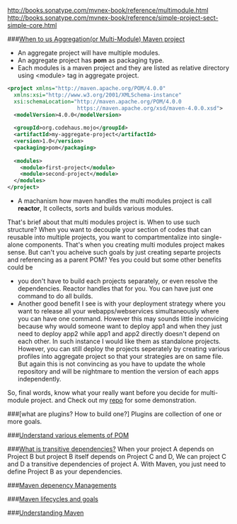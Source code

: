 http://books.sonatype.com/mvnex-book/reference/multimodule.html
http://books.sonatype.com/mvnex-book/reference/simple-project-sect-simple-core.html

###[When to us Aggregation(or Multi-Module) Maven project](https://maven.apache.org/guides/mini/guide-multiple-modules.html)

* An aggregate project will have multiple modules.
* An aggregate project has __pom__ as packaging type. 
* Each modules is a maven project and they are listed as relative directory using \<module\> tag in aggregate project.
```xml
<project xmlns="http://maven.apache.org/POM/4.0.0"
  xmlns:xsi="http://www.w3.org/2001/XMLSchema-instance"
  xsi:schemaLocation="http://maven.apache.org/POM/4.0.0
                      https://maven.apache.org/xsd/maven-4.0.0.xsd">
  <modelVersion>4.0.0</modelVersion>
 
  <groupId>org.codehaus.mojo</groupId>
  <artifactId>my-aggregate-project</artifactId>
  <version>1.0</version>
  <packaging>pom</packaging>
 
  <modules>
    <module>first-project</module>
    <module>second-project</module>
  </modules>
</project>
```
*  A machanism how maven handles the multi modules project is call __reactor__, It collects, sorts and builds various modules.

That's brief about that multi modules project is. When to use such structure? When you want to decouple your section of codes that can reusable into multiple projects, you want to compartmentalize into single-alone components. That's when you creating multi modules project makes sense. But can't you acheive such goals by just creating separte projects and referencing as a parent POM? Yes you could but some other benefits could be 
  * you don't have to build each projects separately, or even resolve the dependencies. Reactor handles that for you. You can have just one command to do all builds. 
  * Another good benefit I see is with your deployment strategy where you want to release all your webapps/webservices simultaneously where you can have one command. However this may sounds little inconvicing because why would someone want to deploy app1 and when they just need to deploy app2 while app1 and app2 directly doesn't depend on each other. In such instance I would like them as standalone projects. However, you can still deploy the projects seperately by creating various profiles into aggregate project so that your strategies are on same file. But again this is not convincing as you have to update the whole repository and will be nightmare to mention the version of each apps independently. 

So, final words, know what your really want before you decide for multi-module project. and Check out my [repo]() for some demonstration.

###[what are plugins? How to build one?]
Plugins are collection of one or more goals. 

###[Understand various elements of POM](https://maven.apache.org/pom.html)

###[What is transitive dependencies?]()
When your project A depends on Project B but project B itself depends on Project C and D, We can project C and D a transitive dependencies of project A. With Maven, you just need to define Project B as your dependencies. 

###[Maven depenency Managements]()


###[Maven lifecycles and goals](https://github.com/bhochhi/maven-guide/wiki/Maven-lifecycle,-phases-and-goals)


###[Understanding Maven](https://github.com/bhochhi/maven-guide/wiki/Understanding-Maven)
